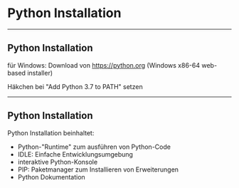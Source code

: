 # Python Installation

---

## Python Installation

für Windows: Download von https://python.org (Windows x86-64 web-based installer)

Häkchen bei "Add Python 3.7 to PATH" setzen

---

## Python Installation

Python Installation beinhaltet:

- Python-"Runtime" zum ausführen von Python-Code
- IDLE: Einfache Entwicklungsumgebung
- interaktive Python-Konsole
- PIP: Paketmanager zum Installieren von Erweiterungen
- Python Dokumentation
